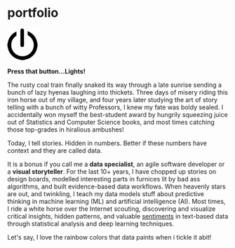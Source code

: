 # portfolio

![](/images/power-button.png)

**Press that button...Lights!**

The rusty coal train finally snaked its way through a late sunrise sending a bunch of lazy hyenas laughing into thickets. Three days of misery riding this iron horse out of my village, and four years later studying the art of story telling with a bunch of witty Professors, I knew my fate was boldy sealed. I accidentally won myself the best-student award by hungrily squeezing juice out of Statistics and Computer Science books, and most times catching those top-grades in hiralious ambushes!   

Today, I tell stories. Hidden in numbers. Better if these numbers have context and they are called data. 

It is a bonus if you call me a __data specialist__, an agile software developer or a __visual storyteller__. For the last 10+ years, I have chopped up stories on design boards, modelled interesting parts in furnices lit by bad ass algorithms, and built evidence-based data workflows. When heavenly stars are out, and twinkling, I teach my data models stuff about predictive thinking in machine learning (ML) and artificial intelligence (AI). Most times, I ride a white horse over the Internet scouting, discovering and visualize critical insights, hidden patterns, and valuable [sentiments](sahmiye-twitter.html) in text-based data through statistical analysis and deep learning techniques. 

Let's say, I love the rainbow colors that data paints when i tickle it abit! 
